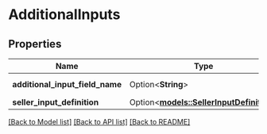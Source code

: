 # AdditionalInputs

## Properties

Name | Type | Description | Notes
------------ | ------------- | ------------- | -------------
**additional_input_field_name** | Option<**String**> | The field name. | [optional]
**seller_input_definition** | Option<[**models::SellerInputDefinition**](SellerInputDefinition.md)> |  | [optional]

[[Back to Model list]](../README.md#documentation-for-models) [[Back to API list]](../README.md#documentation-for-api-endpoints) [[Back to README]](../README.md)


